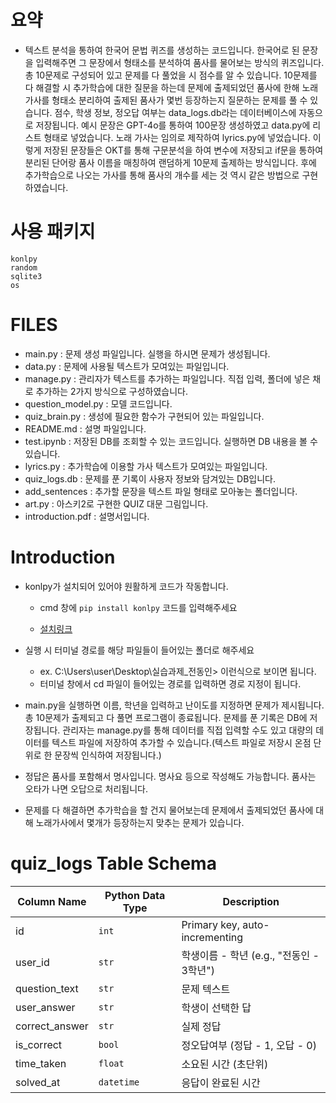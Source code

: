# 요약

- 텍스트 분석을 통하여 한국어 문법 퀴즈를 생성하는 코드입니다. 한국어로 된 문장을 입력해주면 그 문장에서 형태소를 분석하여 품사를 물어보는 방식의 퀴즈입니다. 총 10문제로 구성되어 있고 문제를 다 풀었을 시 점수를 알 수 있습니다. 10문제를 다 해결할 시 추가학습에 대한 질문을 하는데 문제에 출제되었던 품사에 한해 노래가사를 형태소 분리하여 출제된 품사가 몇번 등장하는지 질문하는 문제를 풀 수 있습니다. 점수, 학생 정보, 정오답 여부는 data_logs.db라는 데이터베이스에 자동으로 저장됩니다. 예시 문장은 GPT-4o를 통하여 100문장 생성하였고 data.py에 리스트 형태로 넣었습니다. 노래 가사는 임의로 제작하여 lyrics.py에 넣었습니다. 이렇게 저장된 문장들은 OKT를 통해 구문분석을 하여 변수에 저장되고 if문을 통하여 분리된 단어랑 품사 이름을 매칭하여 랜덤하게 10문제 출제하는 방식입니다. 후에 추가학습으로 나오는 가사를 통해 품사의 개수를 세는 것 역시 같은 방법으로 구현하였습니다.

# 사용 패키지

```
konlpy
random
sqlite3
os
```

# FILES

- main.py : 문제 생성 파일입니다. 실행을 하시면 문제가 생성됩니다.
- data.py : 문제에 사용될 텍스트가 모여있는 파일입니다.
- manage.py : 관리자가 텍스트를 추가하는 파일입니다. 직접 입력, 폴더에 넣은 채로 추가하는 2가지 방식으로 구성하였습니다.
- question_model.py : 모델 코드입니다.
- quiz_brain.py : 생성에 필요한 함수가 구현되어 있는 파일입니다.
- README.md : 설명 파일입니다.
- test.ipynb : 저장된 DB를 조회할 수 있는 코드입니다. 실행하면 DB 내용을 볼 수 있습니다.
- lyrics.py : 추가학습에 이용할 가사 텍스트가 모여있는 파일입니다.
- quiz_logs.db : 문제를 푼 기록이 사용자 정보와 담겨있는 DB입니다.
- add_sentences : 추가할 문장을 텍스트 파일 형태로 모아놓는 폴더입니다.
- art.py : 아스키2로 구현한 QUIZ 대문 그림입니다.
- introduction.pdf : 설명서입니다.

# Introduction

- konlpy가 설치되어 있어야 원활하게 코드가 작동합니다.

  - cmd 창에 `pip install konlpy` 코드를 입력해주세요

  - [설치링크](https://konlpy.org/ko/latest/install/)

- 실행 시 터미널 경로를 해당 파일들이 들어있는 폴더로 해주세요

  - ex. C:\Users\user\Desktop\실습과제\_전동인> 이런식으로 보이면 됩니다.
  - 터미널 창에서 cd 파일이 들어있는 경로를 입력하면 경로 지정이 됩니다.

- main.py을 실행하면 이름, 학년을 입력하고 난이도를 지정하면 문제가 제시됩니다. 총 10문제가 출제되고 다 풀면 프로그램이 종료됩니다. 문제를 푼 기록은 DB에 저장됩니다. 관리자는 manage.py를 통해 데이터를 직접 입력할 수도 있고 대량의 데이터를 텍스트 파일에 저장하여 추가할 수 있습니다.(텍스트 파일로 저장시 온점 단위로 한 문장씩 인식하여 저장됩니다.)

- 정답은 품사를 포함해서 명사입니다. 명사요 등으로 작성해도 가능합니다. 품사는 오타가 나면 오답으로 처리됩니다.

- 문제를 다 해결하면 추가학습을 할 건지 물어보는데 문제에서 출제되었던 품사에 대해 노래가사에서 몇개가 등장하는지 맞추는 문제가 있습니다.

# quiz_logs Table Schema

| Column Name    | Python Data Type | Description                              |
| -------------- | ---------------- | ---------------------------------------- |
| id             | `int`            | Primary key, auto-incrementing           |
| user_id        | `str`            | 학생이름 - 학년 (e.g., "전동인 - 3학년") |
| question_text  | `str`            | 문제 텍스트                              |
| user_answer    | `str`            | 학생이 선택한 답                         |
| correct_answer | `str`            | 실제 정답                                |
| is_correct     | `bool`           | 정오답여부 (정답 - 1, 오답 - 0)          |
| time_taken     | `float`          | 소요된 시간 (초단위)                     |
| solved_at      | `datetime`       | 응답이 완료된 시간                       |
